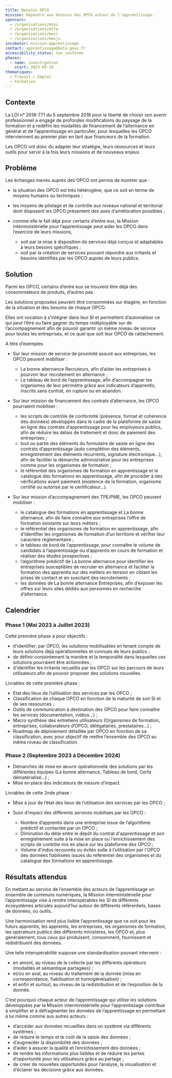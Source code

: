 ```yaml
---
title: Besoins OPCO
mission: Répondre aux besoins des OPCO autour de l'apprentissage.
sponsors:
  - /organisations/mtei
  - /organisations/mtfp
  - /organisations/mesr
  - /organisations/menjs
incubator: mission-apprentissage
contact: apprentissage@beta.gouv.fr
accessibility_status: non conforme
phases:
  - name: investigation
    start: 2023-05-10
thematiques:
  - Travail / Emploi
  - Formation
---
```

## Contexte

La LOI n° 2018-771 du 5 septembre 2018 pour la liberté de choisir son avenir professionnel a engagé de profondes modifications du paysage de la formation et a redéfini les modalités de financement de l’alternance en général et de l’apprentissage en particulier, pour lesquelles les OPCO interviennent au premier plan en tant que financeurs de la formation.

Les OPCO ont donc du adapter leur stratégie, leurs ressources et leurs outils pour servir à la fois leurs missions et de nouveaux enjeux.

## Problème

Les échanges menés auprès des OPCO ont permis de montrer que :

* la situation des OPCO est très hétérogène, que ce soit en terme de moyens humains ou techniques ;
* les moyens de pilotage et de contrôle aux niveaux national et territorial dont disposent les OPCO présentent des axes d’amélioration possibles ;
* comme elle le fait déjà pour certains d’entre eux, la Mission interministérielle pour l’apprentissage peut aider les OPCO dans l’exercice de leurs missions,

  * soit par la mise à disposition de services déjà conçus et adaptables à leurs besoins spécifiques ;
  * soit par la création de services pouvant répondre aux irritants et besoins identifiés par les OPCO auprès de leurs publics.

## Solution

Parmi les OPCO, certains d’entre eux se trouvent être déjà des consommateurs de produits, d’autres pas.

Les solutions proposées peuvent être consommées sur étagère, en fonction de la situation et des besoins de chaque OPCO.

Elles ont vocation à s’intégrer dans leur SI et permettent d’automatiser ce qui peut l’être ou faire gagner du temps redéployable sur de l’accompagnement afin de pouvoir garantir un même niveau de service pour toutes les entreprises, et ce quel que soit leur OPCO de rattachement.

A titre d’exemples

* Sur leur mission de service de proximité assuré aux entreprises, les OPCO peuvent mobiliser :

  * La bonne alternance Recruteurs, afin d’aider les entreprises à pourvoir leur recrutement en alternance ;
  * Le tableau de bord de l’apprentissage, afin d’accompagner les organismes de leur périmètre grâce aux indicateurs d’apprentis, inscrits sans contrat, en rupture ou en abandon.
* Sur leur mission de financement des contrats d’alternance, les OPCO pourraient mobiliser :

  * les scripts de contrôle de conformité (présence, format et cohérence des données) développés dans le cadre de la plateforme de saisie en ligne des contrats d’apprentissage pour les employeurs publics, afin de réduire les délais de traitement et donc de paiement des entreprises ;
  * tout ou partie des éléments du formulaire de saisie en ligne des contrats d’apprentissage (auto complétion des éléments, enregistrement des éléments récurrents, signature électronique…), afin de faciliter la démarche administrative pour les entreprises comme pour les organismes de formation ;
  * le référentiel des organismes de formation en apprentissage et le catalogue des formations en apprentissage, afin de procéder à des vérifications avant paiement (existence de la formation, organisme certifié ou autorisé par le certificateur…).
* Sur leur mission d’accompagnement des TPE/PME, les OPCO peuvent mobiliser :

  * le catalogue des formations en apprentissage et La bonne alternance, afin de faire connaître aux entreprises l’offre de formation existante sur leurs métiers ;
  * le référentiel des organismes de formation en apprentissage, afin d’identifier les organismes de formation d’un territoire et vérifier leur caractère règlementaire ;
  * le tableau de bord de l’apprentissage, pour connaître le volume de candidats à l’apprentissage ou d’apprentis en cours de formation et réaliser des études prospectives ;
  * l’algorithme prédictif de La bonne alternance pour identifier les entreprises susceptibles de recruter en alternance et faciliter la formation des apprentis sur des métiers en tension en ciblant les prises de contact et en suscitant des recrutements ;
  * les données de La bonne alternance Entreprises, afin d’exposer les offres sur leurs sites dédiés aux personnes en recherche d’alternance.

## Calendrier

### Phase 1 (Mai 2023 à Juillet 2023)

Cette première phase a pour objectifs :

* d'identifier, par OPCO, les solutions mobilisables en tenant compte de leurs solutions déjà opérationnelles et connues de leurs publics ;
* de définir conjointement la manière et la temporalité dans lesquelles ces solutions pourraient être actionnées ;
* d’identifier les irritants recueillis par les OPCO sur les parcours de leurs utilisateurs afin de pouvoir proposer des solutions nouvelles.

Livrables de cette première phase :

* Etat des lieux de l’utilisation des services par les OPCO ;
* Classification de chaque OPCO en fonction de la maturité de son SI et de ses ressources ;
* Outils de communication à destination des OPCO pour faire connaître les services (documentation, vidéos…) ;
* Macro synthèse des entretiens utilisateurs (Organismes de formation, entreprises, collaborateurs d’OPCO, délégataires, prestataires…) ;
* Roadmap de déploiement détaillée par OPCO en fonction de sa classification, avec pour objectif de mettre l’ensemble des OPCO au même niveau de classification.

### Phase 2 (Septembre 2023 à Décembre 2024)

* Démarches de mise en œuvre opérationnelle des solutions par les différentes équipes (La bonne alternance, Tableau de bord, Cerfa dématérialisé…) ;
* Mise en place des indicateurs de mesure d’impact.

Livrables de cette 2nde phase :

* Mise à jour de l’état des lieux de l’utilisation des services par les OPCO ;
* Suivi d’impact des différents services mobilisés par les OPCO :

  * Nombre d’apprentis dans une entreprise issue de l’algorithme prédictif et contactée par un OPCO ;
  * Diminution du délai entre le dépôt du contrat d'apprentissage et son enregistrement suite à la mise en place ou l'enrichissement des scripts de contrôle mis en place sur les plateforme des OPCO ;
  * V﻿olume d'indus recouvrés ou évités suite à l'utilisation par l'OPCO des données fiabilisées issues du référentiel des organismes et du catalogue des formations en apprentissage.

## Résultats attendus

En mettant au service de l’ensemble des acteurs de l’apprentissage un ensemble de communs numériques, la Mission interministérielle pour l’apprentissage vise à rendre interopérables les SI de différents écosystèmes articulés aujourd’hui autour de différents référentiels, bases de données, ou outils.

Une harmonisation rend plus lisible l’apprentissage que ce soit pour les futurs apprentis, les apprentis, les entreprises, les organismes de formation, les opérateurs publics des différents ministères, les OPCO et, plus généralement, tous ceux qui produisent, consomment, fournissent et redistribuent des données.

Une telle interopérabilité suppose une standardisation pouvant intervenir :

* en amont, au niveau de la collecte par les différents opérateurs (modalités et sémantique partagées) ;
* et/ou en aval, au niveau du traitement de la donnée (mise en correspondance, fiabilisation et homogénéisation) ;
* et enfin et surtout, au niveau de la redistribution et de l’exposition de la donnée.

C’est pourquoi chaque acteur de l’apprentissage qui utilise les solutions développées par la Mission interministérielle pour l’apprentissage contribue à simplifier et à défragmenter les données de l’apprentissage en permettant à lui même comme aux autres acteurs :

* d’accéder aux données recueillies dans un système via différents systèmes ;
* de réduire le temps et le coût de la saisie des données ;
* d’augmenter la disponibilité des données ;
* d’aider à assurer la qualité et l’enrichissement des données ;
* de rendre les informations plus lisibles et de réduire les pertes d’opportunité pour les utilisateurs grâce au partage ;
* de créer de nouvelles opportunités pour l’analyse, la visualisation et d’éclairer les décisions grâce aux données.